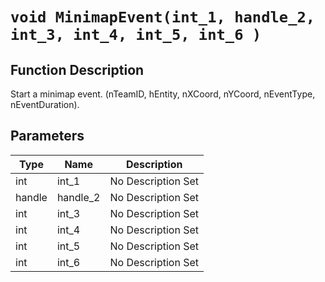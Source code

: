 # `void MinimapEvent(int_1, handle_2, int_3, int_4, int_5, int_6 )`
## Function Description
Start a minimap event. (nTeamID, hEntity, nXCoord, nYCoord, nEventType, nEventDuration).
## Parameters
Type|Name|Description
--|--|--
int|int_1|No Description Set
handle|handle_2|No Description Set
int|int_3|No Description Set
int|int_4|No Description Set
int|int_5|No Description Set
int|int_6|No Description Set
